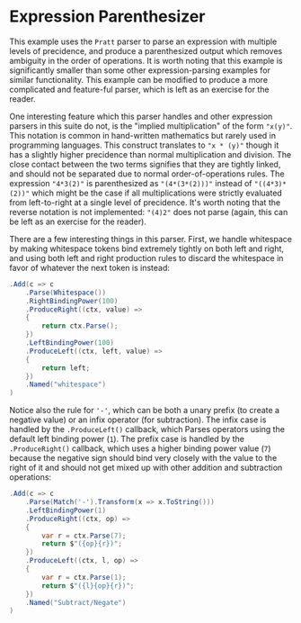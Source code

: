 ﻿# Expression Parenthesizer

This example uses the `Pratt` parser to parse an expression with multiple levels of precidence, and produce a parenthesized output which removes ambiguity in the order of operations. It is worth noting that this example is significantly smaller than some other expression-parsing examples for similar functionality. This example can be modified to produce a more complicated and feature-ful parser, which is left as an exercise for the reader.

One interesting feature which this parser handles and other expression parsers in this suite do not, is the "implied multiplication" of the form `"x(y)"`. This notation is common in hand-written mathematics but rarely used in programming languages. This construct translates to `"x * (y)"` though it has a slightly higher precidence than normal multiplication and division. The close contact between the two terms signifies that they are tightly linked, and should not be separated due to normal order-of-operations rules. The expression `"4*3(2)"` is parenthesized as `"(4*(3*(2)))"` instead of `"((4*3)*(2))"` which might be the case if all multiplications were strictly evaluated from left-to-right at a single level of precidence. It's worth noting that the reverse notation is not implemented: `"(4)2"` does not parse (again, this can be left as an exercise for the reader).

There are a few interesting things in this parser. First, we handle whitespace by making whitespace tokens bind extremely tightly on both left and right, and using both left and right production rules to discard the whitespace in favor of whatever the next token is instead:

```csharp
.Add(c => c
    .Parse(Whitespace())
    .RightBindingPower(100)
    .ProduceRight((ctx, value) =>
    {
        return ctx.Parse();
    })
    .LeftBindingPower(100)
    .ProduceLeft((ctx, left, value) =>
    {
        return left;
    })
    .Named("whitespace")
)
```

Notice also the rule for `'-'`, which can be both a unary prefix (to create a negative value) or an infix operator (for subtraction). The infix case is handled by the `.ProduceLeft()` callback, which Parses operators using the default left binding power (`1`). The prefix case is handled by the `.ProduceRight()` callback, which uses a higher binding power value (`7`) because the negative sign should bind very closely with the value to the right of it and should not get mixed up with other addition and subtraction operations:

```csharp
.Add(c => c
    .Parse(Match('-').Transform(x => x.ToString()))
    .LeftBindingPower(1)
    .ProduceRight((ctx, op) =>
    {
        var r = ctx.Parse(7);
        return $"({op}{r})";
    })
    .ProduceLeft((ctx, l, op) =>
    {
        var r = ctx.Parse(1);
        return $"({l}{op}{r})";
    })
    .Named("Subtract/Negate")
)
```





